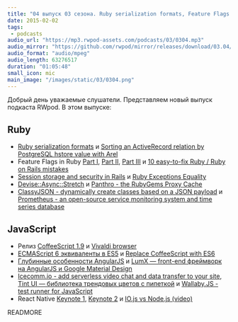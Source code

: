 ```yaml
---
title: "04 выпуск 03 сезона. Ruby serialization formats, Feature Flags in Ruby, CoffeeScript 1.9, Vivaldi browser, React Native и прочее"
date: 2015-02-02
tags:
 - podcasts
audio_url: "https://mp3.rwpod-assets.com/podcasts/03/0304.mp3"
audio_mirror: "https://github.com/rwpod/mirror/releases/download/03.04/0304.mp3"
audio_format: "audio/mpeg"
audio_length: 63276517
duration: "01:05:48"
small_icon: mic
main_image: "/images/static/03/0304.png"
---
```


Добрый день уважаемые слушатели. Представляем новый выпуск подкаста RWpod. В этом выпуске:

## Ruby

 - [Ruby serialization formats](http://azranel.github.io/programming/rubyserializationformats/) и [Sorting an ActiveRecord relation by PostgreSQL hstore value with Arel](http://szeliga.me/sorting-active-record-relation-by-postgresql-hstore-value/)
 - Feature Flags in Ruby [Part I](http://amcaplan.ninja/blog/2015/01/18/feature-flags-in-ruby-part-i-what-and-why/), [Part II](http://amcaplan.ninja/blog/2015/01/18/feature-flags-in-ruby-part-ii-how-and-where/), [Part III](http://amcaplan.ninja/blog/2015/01/19/feature-flags-in-ruby-part-iii-who-automate-feature-flipping/) и [10 easy-to-fix Ruby / Ruby on Rails mistakes](http://adamniedzielski.github.io/blog/2015/01/31/11-easy-to-fix-ruby-slash-ruby-on-rails-mistakes/)
 - [Session storage and security in Rails](http://dev.housetrip.com/2014/01/14/session-store-and-security/) и [Ruby Exceptions Equality](http://blog.arkency.com/2015/01/ruby-exceptions-equality/)
 - [Devise::Async::Stretch](http://devise-async-stretch.onsimplybuilt.com/) и [Panthro - the RubyGems Proxy Cache](https://github.com/gramos/panthro)
 - [ClassyJSON - dynamically create classes based on a JSON payload](https://github.com/allcentury/classy_json) и [Prometheus - an open-source service monitoring system and time series database](http://prometheus.io/)

## JavaScript

 - Релиз [CoffeeScript 1.9](http://coffeescript.org/#changelog) и [Vivaldi browser](https://vivaldi.com/)
 - [ECMAScript 6 эквиваленты в ES5](https://github.com/addyosmani/es6-equivalents-in-es5) и [Replace CoffeeScript with ES6](http://robots.thoughtbot.com/replace-coffeescript-with-es6)
 - [Глубинные особенности AngularJS](http://www.smashingmagazine.com/2015/01/22/angularjs-internals-in-depth/) и [LumX — front-end фреймворк на AngularJS и Google Material Design](http://ui.lumapps.com/)
 - [Icecomm.io - add serverless video chat and data transfer to your site](http://icecomm.io/), [Tint UI — библиотека трендовых цветов с пипеткой](http://tintui.com/) и [Wallaby.JS - test runner for JavaScript](http://wallabyjs.com/)
 - React Native [Keynote 1](https://www.youtube.com/watch?v=KVZ-P-ZI6W4), [Keynote 2](https://www.youtube.com/watch?v=7rDsRXj9-cU) и [IO.js vs Node.js (video)](http://vimeo.com/116807881)

READMORE

